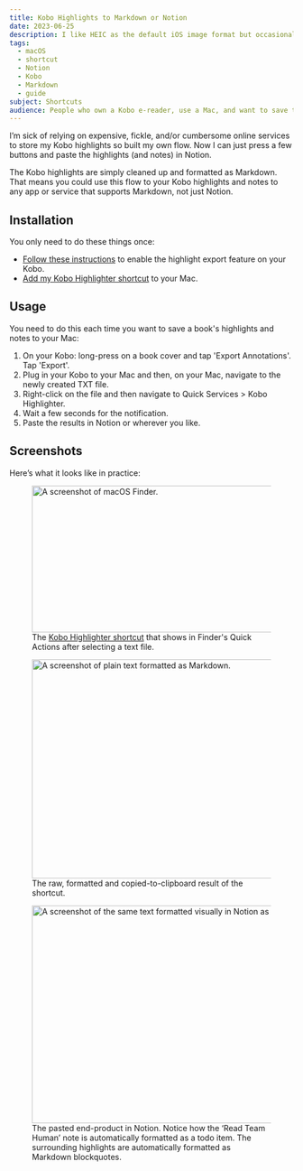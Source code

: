 ```yaml
---
title: Kobo Highlights to Markdown or Notion
date: 2023-06-25
description: I like HEIC as the default iOS image format but occasionally want to export a JPEG (JPG). Here’s a shortcut for that.
tags:
  - macOS
  - shortcut
  - Notion
  - Kobo
  - Markdown
  - guide
subject: Shortcuts
audience: People who own a Kobo e-reader, use a Mac, and want to save their highlights and notes in Markdown format for tools like Notion.
---
```


I’m sick of relying on expensive, fickle, and/or cumbersome online services to store my Kobo highlights so built my own flow. Now I can just press a few buttons and paste the highlights (and notes) in Notion.

The Kobo highlights are simply cleaned up and formatted as Markdown. That means you could use this flow to your Kobo highlights and notes to any app or service that supports Markdown, not just Notion.

## Installation

You only need to do these things once:

- [Follow these instructions](https://www.reddit.com/r/kobo/comments/7swz6v/comment/dtnxr2r/) to enable the highlight export feature on your Kobo.
- [Add my Kobo Highlighter shortcut](https://www.icloud.com/shortcuts/3b4336f383764076bc2c2f6f8d336db7) to your Mac.

## Usage

You need to do this each time you want to save a book's highlights and notes to your Mac:

1. On your Kobo: long-press on a book cover and tap 'Export Annotations'. Tap 'Export'.
2. Plug in your Kobo to your Mac and then, on your Mac, navigate to the newly created TXT file.
3. Right-click on the file and then navigate to Quick Services > Kobo Highlighter.
4. Wait a few seconds for the notification.
5. Paste the results in Notion or wherever you like.

## Screenshots

Here’s what it looks like in practice:

<figure>
  <img src="{% src 'kobo-shortcut.png' %}"
  srcset="{% srcset 'kobo-shortcut.png' %}"
  alt="A screenshot of macOS Finder."
  width="1088"
  height="260"
  loading="lazy">
  <figcaption>The <a href="https://www.icloud.com/shortcuts/3b4336f383764076bc2c2f6f8d336db7">Kobo Highlighter shortcut</a> that shows in Finder's Quick Actions after selecting a text file.</figcaption>
</figure>

<figure>
  <img src="{% src 'kobo-markdown.png' %}"
  srcset="{% srcset 'kobo-markdown.png' %}"
  alt="A screenshot of plain text formatted as Markdown."
  width="1716"
  height="388"
  loading="lazy">
  <figcaption>The raw, formatted and copied-to-clipboard result of the shortcut.</figcaption>
</figure>

<figure>
  <img src="{% src 'kobo-notion.png' %}"
  srcset="{% srcset 'kobo-notion.png' %}"
  alt="A screenshot of the same text formatted visually in Notion as blockquotes and a todo item."
  width="1488"
  height="386"
  loading="lazy">
  <figcaption>The pasted end-product in Notion. Notice how the ‘Read Team Human’ note is automatically formatted as a todo item. The surrounding highlights are automatically formatted as Markdown blockquotes.</figcaption>
</figure>
